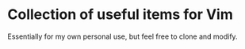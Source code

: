# Collection of useful items for Vim

Essentially for my own personal use, but feel free to clone and modify.
